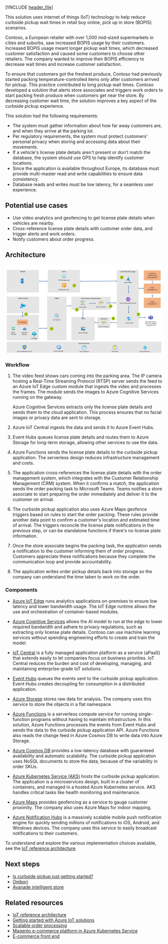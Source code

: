 [!INCLUDE [header_file](../../../includes/sol-idea-header.md)]

This solution uses internet of things (IoT) technology to help reduce curbside pickup wait times in retail buy online, pick up in store (BOPIS) scenarios.

Contoso, a European retailer with over 1,000 mid-sized supermarkets in cities and suburbs, saw increased BOPIS usage by their customers. Increased BOPIS usage meant longer pickup wait times, which decreased customer satisfaction and caused some customers to choose other retailers. The company wanted to improve their BOPIS efficiency to decrease wait times and increase customer satisfaction.

To ensure that customers got the freshest produce, Contoso had previously started packing temperature-controlled items only after customers arrived for pickup. This practice contributed to long pickup wait times. Contoso developed a solution that alerts store associates and triggers work orders to start packing fresh produce when customers get near the store. By decreasing customer wait time, the solution improves a key aspect of the curbside pickup experience.

This solution had the following requirements:

- The system must gather information about how far away customers are, and when they arrive at the parking lot.
- Per regulatory requirements, the system must protect customers' personal privacy when storing and accessing data about their movements.
- If a vehicle's license plate details aren't present or don't match the database, the system should use GPS to help identify customer locations.
- Since the application is available throughout Europe, its database must provide multi-master read and write capabilities to ensure data consistency.
- Database reads and writes must be low latency, for a seamless user experience.

## Potential use cases

- Use video analytics and geofencing to get license plate details when vehicles are nearby.
- Cross-reference license plate details with customer order data, and trigger alerts and work orders.
- Notify customers about order progress.

## Architecture

![Architecture diagram showing the data flow for the buy-online-pick-up-in-store IoT solution.](media/bopis.png)

### Workflow

1. The video feed shows cars coming into the parking area. The IP camera hosting a Real-Time Streaming Protocol (RTSP) server sends the feed to an Azure IoT Edge custom module that ingests the video and processes the frames. The module sends the images to Azure Cognitive Services running on the gateway.

   Azure Cognitive Services extracts only the license plate details and sends them to the cloud application. This process ensures that no facial images or privacy data are sent to storage.

1. Azure IoT Central ingests the data and sends it to Azure Event Hubs.

1. Event Hubs queues license plate details and routes them to Azure Storage for long-term storage, allowing other services to use the data.

1. Azure Functions sends the license plate details to the curbside pickup application. The serverless design reduces infrastructure management and costs.

1. The application cross-references the license plate details with the order management system, which integrates with the Customer Relationship Management (CRM) system. When it confirms a match, the application sends the order packing task to Microsoft Teams. Teams notifies a store associate to start preparing the order immediately and deliver it to the customer on arrival.

1. The curbside pickup application also uses Azure Maps geofence triggers based on rules to start the order packing. These rules provide another data point to confirm a customer's location and estimated time of arrival. The triggers reconcile the license plate notifications in the previous step, or can be standalone functions if there's no license plate information.

1. Once the store associate begins the packing task, the application sends a notification to the customer informing them of order progress. Customers appreciate these notifications because they complete the communication loop and provide accountability.

1. The application writes order pickup details back into storage so the company can understand the time taken to work on the order.

### Components

- [Azure IoT Edge](https://azure.microsoft.com/services/iot-edge) runs analytics applications on-premises to ensure low latency and lower bandwidth usage. The IoT Edge runtime allows the use and orchestration of container-based modules.

- [Azure Cognitive Services](https://azure.microsoft.com/services/cognitive-services) allows the AI model to run at the edge to lower required bandwidth and adhere to privacy regulations, such as extracting only license plate details. Contoso can use machine learning services without spending engineering efforts to create and train the model.

- [IoT Central](https://azure.microsoft.com/services/iot-central) is a fully managed application platform as a service (aPaaS) that extends easily to let companies focus on business priorities. IoT Central reduces the burden and cost of developing, managing, and maintaining enterprise-grade IoT solutions.

- [Event Hubs](https://azure.microsoft.com/services/event-hubs) queues the events sent to the curbside pickup application. Event Hubs creates decoupling for consumption in a distributed application.

- [Azure Storage](https://azure.microsoft.com/services/storage) stores raw data for analysis. The company uses this service to store the objects in a flat namespace.

- [Azure Functions](https://azure.microsoft.com/services/functions) is a serverless compute service for running single-function programs without having to maintain infrastructure. In this solution, Azure Functions processes the events from Event Hubs and sends the data to the curbside pickup application API. Azure Functions also reads the change feed in Azure Cosmos DB to write data into Azure Storage.

- [Azure Cosmos DB](https://azure.microsoft.com/services/cosmos-db) provides a low-latency database with guaranteed availability and automatic scalability. The curbside pickup application uses NoSQL documents to store the data, because of the variability in order SKUs.

- [Azure Kubernetes Service (AKS)](https://azure.microsoft.com/services/kubernetes-service) hosts the curbside pickup application. The application is a microservices design, built in a cluster of containers, and managed in a hosted Azure Kubernetes service. AKS handles critical tasks like health monitoring and maintenance.

- [Azure Maps](https://azure.microsoft.com/services/azure-maps/) provides geofencing as a service to gauge customer proximity. The company also uses Azure Maps for indoor mapping.

- [Azure Notification Hubs](https://azure.microsoft.com/services/notification-hubs) is a massively scalable mobile push notification engine for quickly sending millions of notifications to iOS, Android, and Windows devices. The company uses this service to easily broadcast notifications to their customers.

To understand and explore the various implementation choices available, see the [IoT reference architecture](../../reference-architectures/iot.yml).

## Next steps

- [Is curbside pickup just getting started?](https://retailwire.com/discussion/is-curbside-pickup-just-getting-started)
- [Ombori](https://ombori.com)
- [Avanade intelligent store](https://www.avanade.com/en/industry/retail/intelligent-store-whitepaper)

## Related resources

- [IoT reference architecture](../../reference-architectures/iot.yml)
- [Getting started with Azure IoT solutions](../../reference-architectures/iot/iot-architecture-overview.md)
- [Scalable order processing](../data/ecommerce-order-processing.yml)
- [Magento e-commerce platform in Azure Kubernetes Service](../magento/magento-azure.yml)
- [E-commerce front end](../apps/ecommerce-scenario.yml)
